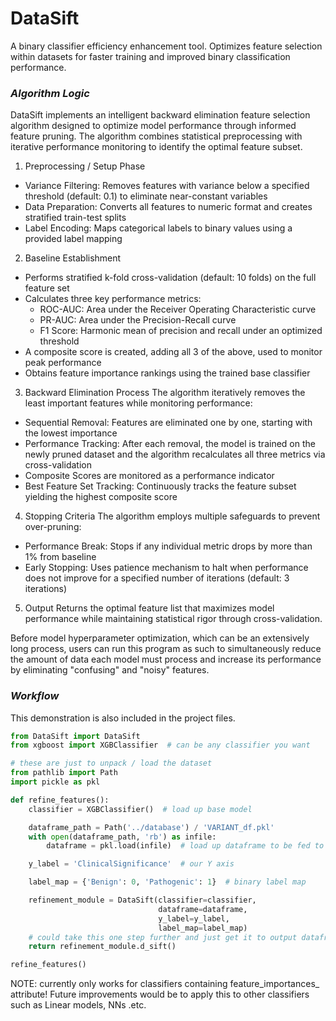 # DataSift

A binary classifier efficiency enhancement tool. Optimizes feature selection within datasets for faster training and improved binary classification performance.

### *Algorithm Logic*
DataSift implements an intelligent backward elimination feature selection algorithm designed to optimize model performance through informed feature pruning. The algorithm combines statistical preprocessing with iterative performance monitoring to identify the optimal feature subset.

1. Preprocessing / Setup Phase
- Variance Filtering: Removes features with variance below a specified threshold (default: 0.1) to eliminate near-constant variables
- Data Preparation: Converts all features to numeric format and creates stratified train-test splits
- Label Encoding: Maps categorical labels to binary values using a provided label mapping

2. Baseline Establishment
- Performs stratified k-fold cross-validation (default: 10 folds) on the full feature set
- Calculates three key performance metrics:
  - ROC-AUC: Area under the Receiver Operating Characteristic curve
  - PR-AUC: Area under the Precision-Recall curve
  - F1 Score: Harmonic mean of precision and recall under an optimized threshold
- A composite score is created, adding all 3 of the above, used to monitor peak performance
- Obtains feature importance rankings using the trained base classifier


3. Backward Elimination Process
The algorithm iteratively removes the least important features while monitoring performance:
- Sequential Removal: Features are eliminated one by one, starting with the lowest importance
- Performance Tracking: After each removal, the model is trained on the newly pruned dataset and the algorithm recalculates all three metrics via cross-validation
- Composite Scores are monitored as a performance indicator
- Best Feature Set Tracking: Continuously tracks the feature subset yielding the highest composite score

4. Stopping Criteria
The algorithm employs multiple safeguards to prevent over-pruning:
- Performance Break: Stops if any individual metric drops by more than 1% from baseline
- Early Stopping: Uses patience mechanism to halt when performance does not improve for a specified number of iterations (default: 3 iterations) 

5. Output
Returns the optimal feature list that maximizes model performance while maintaining statistical rigor through cross-validation.

Before model hyperparameter optimization, which can be an extensively long process, users can run this program as such to simultaneously reduce the amount of data each model must process and increase its performance by eliminating "confusing" and "noisy" features.


### *Workflow*
This demonstration is also included in the project files.
```python
from DataSift import DataSift
from xgboost import XGBClassifier  # can be any classifier you want

# these are just to unpack / load the dataset 
from pathlib import Path
import pickle as pkl

def refine_features():
    classifier = XGBClassifier()  # load up base model

    dataframe_path = Path('../database') / 'VARIANT_df.pkl'
    with open(dataframe_path, 'rb') as infile:
        dataframe = pkl.load(infile)  # load up dataframe to be fed to model

    y_label = 'ClinicalSignificance'  # our Y axis

    label_map = {'Benign': 0, 'Pathogenic': 1}  # binary label map

    refinement_module = DataSift(classifier=classifier, 
                                 dataframe=dataframe, 
                                 y_label=y_label, 
                                 label_map=label_map)
    # could take this one step further and just get it to output dataframe[refinement_module.d_sift()]
    return refinement_module.d_sift()

refine_features()
```

NOTE: currently only works for classifiers containing feature_importances_ attribute!
Future improvements would be to apply this to other classifiers such as Linear models, NNs .etc.

